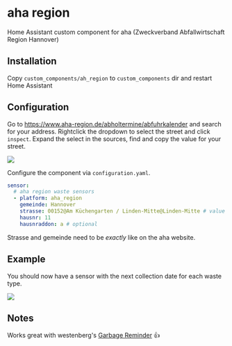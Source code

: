 # aha region
Home Assistant custom component for aha (Zweckverband Abfallwirtschaft Region Hannover)

## Installation
Copy `custom_components/ah_region` to `custom_components` dir and restart Home Assistant

## Configuration
Go to https://www.aha-region.de/abholtermine/abfuhrkalender and search for your address. Rightclick the dropdown to select the street and click `inspect`. Expand the select in the sources, find and copy the value for your street.

![](doc/select_strasse.png)

Configure the component via `configuration.yaml`.

```yaml
sensor:
  # aha region waste sensors
  - platform: aha_region
    gemeinde: Hannover
    strasse: 00152@Am Küchengarten / Linden-Mitte@Linden-Mitte # value from dropdown
    hausnr: 11
    hausnraddon: a # optional
```
Strasse and gemeinde need to be _exactly_ like on the aha website.

## Example
You should now have a sensor with the next collection date for each waste type.

![](doc/abfuhrtermine.png)

## Notes

Works great with westenberg's [Garbage Reminder](https://community.home-assistant.io/t/garbage-reminder/284213) 👍
